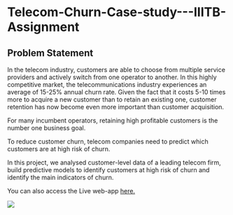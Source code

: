 # Telecom-Churn-Case-study---IIITB-Assignment

## Problem Statement
In the telecom industry, customers are able to choose from multiple service providers and actively switch from one operator to another. In this highly competitive market, the telecommunications industry experiences an average of 15-25% annual churn rate. Given the fact that it costs 5-10 times more to acquire a new customer than to retain an existing one, customer retention has now become even more important than customer acquisition.

For many incumbent operators, retaining high profitable customers is the number one business goal.

To reduce customer churn, telecom companies need to predict which customers are at high risk of churn.

In this project, we analysed customer-level data of a leading telecom firm, build predictive models to identify customers at high risk of churn and identify the main indicators of churn.

You can also access the Live web-app [here.](https://telecom-churn-analysis-app.herokuapp.com/)

<kbd>
<img src="https://user-images.githubusercontent.com/29462447/101314072-c6a98d00-387d-11eb-91ba-9b9051f9dba0.png" data-canonical-src="https://user-images.githubusercontent.com/29462447/101314072-c6a98d00-387d-11eb-91ba-9b9051f9dba0.png"/> 
</kbd>
